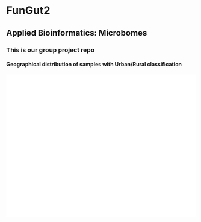 # FunGut2

## Applied Bioinformatics: Microbomes

### This is our group project repo


#### Geographical distribution of samples with Urban/Rural classification
![Geographical distribution plot with classification](John/plots/geographical_distribution_classified.png)